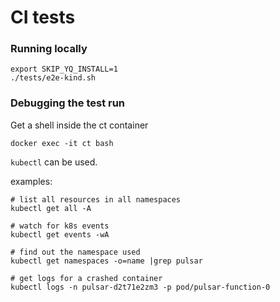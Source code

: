 # CI tests

### Running locally

```
export SKIP_YQ_INSTALL=1
./tests/e2e-kind.sh
```

### Debugging the test run

Get a shell inside the ct container
```
docker exec -it ct bash
```

`kubectl` can be used.

examples:
```
# list all resources in all namespaces
kubectl get all -A

# watch for k8s events
kubectl get events -wA

# find out the namespace used
kubectl get namespaces -o=name |grep pulsar

# get logs for a crashed container
kubectl logs -n pulsar-d2t71e2zm3 -p pod/pulsar-function-0
```
